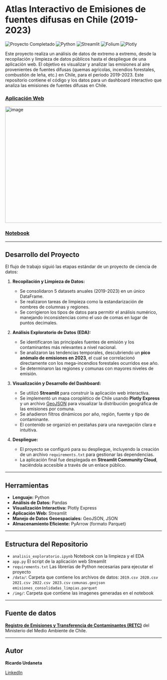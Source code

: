 # Atlas Interactivo de Emisiones de fuentes difusas en Chile (2019-2023)

<p align="left">
  <img src="https://img.shields.io/badge/Proyecto_Completado-%E2%9C%94-2ECC71?style=flat-square&logo=checkmarx&logoColor=white" alt="Proyecto Completado"/>
  <img src="https://img.shields.io/badge/Python-3.9%2B-3776AB?style=flat-square&logo=python&logoColor=white" alt="Python"/>
  <img src="https://img.shields.io/badge/Streamlit-App_Interactiva-FF4B4B?style=flat-square&logo=streamlit&logoColor=white" alt="Streamlit"/>
  <img src="https://img.shields.io/badge/Folium-Mapas-77B829?style=flat-square&logo=leaflet&logoColor=white" alt="Folium"/>
  <img src="https://img.shields.io/badge/Plotly-Visualización-3F4F75?style=flat-square&logo=plotly&logoColor=white" alt="Plotly"/>
</p>


Este proyecto realiza un análisis de datos de extremo a extremo, desde la recopilación y limpieza de datos públicos hasta el despliegue de una aplicación web. El objetivo es visualizar y analizar las emisiones al aire provenientes de fuentes difusas (quemas agrícolas, incendios forestales, combustión de leña, etc.) en Chile, para el período 2019-2023.
Este repositorio contiene el código y los datos para un dashboard interactivo que analiza las emisiones de fuentes difusas en Chile.


###  [Aplicación Web](https://atlas-interactivo-de-emisiones-en-chile-2019-2023.streamlit.app/) 

<img width="757" height="375" alt="image" src="https://github.com/user-attachments/assets/6eedb848-de04-48fc-92cf-31440ea05e75" />


###  [Notebook](https://github.com/Ricardouchub/Atlas-Interactivo-de-Emisiones-por-Quemas-y-Combustion-en-Chile/blob/main/Atlas_Interactivo_Emisiones_Chile.ipynb)


---

## Desarrollo del Proyecto

El flujo de trabajo siguió las etapas estándar de un proyecto de ciencia de datos:

1.  **Recopilación y Limpieza de Datos:**
    * Se consolidaron 5 datasets anuales (2019-2023) en un único DataFrame.
    * Se realizaron tareas de limpieza como la estandarización de nombres de columnas y regiones.
    * Se corrigieron los tipos de datos para permitir el análisis numérico, manejando inconsistencias como el uso de comas en lugar de puntos decimales.

2.  **Análisis Exploratorio de Datos (EDA):**
    * Se identificaron las principales fuentes de emisión y los contaminantes más relevantes a nivel nacional.
    * Se analizaron las tendencias temporales, descubriendo un **pico anómalo de emisiones en 2023**, el cual se correlacionó directamente con los mega-incendios forestales ocurridos ese año.
    * Se determinaron las regiones y comunas con mayores niveles de emisión.

3.  **Visualización y Desarrollo del Dashboard:**
    * Se utilizó **Streamlit** para construir la aplicación web interactiva.
    * Se implementó un mapa coroplético de Chile usando **Plotly Express** y un archivo [GeoJSON](https://github.com/fcortes/Chile-GeoJSON/tree/master) para visualizar la distribución geográfica de las emisiones por comuna.
    * Se añadieron filtros dinámicos por año, región, fuente y tipo de contaminante.
    * El contenido se organizó en pestañas para una navegación clara e intuitiva.

4.  **Despliegue:**
    * El proyecto se configuró para su despliegue, incluyendo la creación de un archivo `requirements.txt` para gestionar las dependencias.
    * La aplicación final fue desplegada en **Streamlit Community Cloud**, haciéndola accesible a través de un enlace público.

---

## Herramientas

* **Lenguaje:** Python
* **Análisis de Datos:** Pandas
* **Visualización Interactiva:** Plotly Express
* **Aplicación Web:** Streamlit
* **Manejo de Datos Geoespaciales:** GeoJSON, JSON
* **Almacenamiento Eficiente:** PyArrow (formato Parquet)

---

## Estructura del Repositorio

* `analisis_exploratorio.ipynb` Notebook con la limpieza y el EDA
* `app.py` El script de la aplicación web Streamlit
* `requirements.txt` Las librerías de Python necesarias para ejecutar el proyecto
* `/data/`: Carpeta que contiene los archivos de datos:
        `2019.csv 2020.csv 2021.csv 2022.csv 2023.csv`
        `comunas.geojson`
        `emisiones_consolidadas_limpias.parquet`
* `/img/`: Carpeta que contiene las imagenes generadas en el notebook

---

## Fuente de datos

**[Registro de Emisiones y Transferencia de Contaminantes (RETC)](https://datosretc.mma.gob.cl/dataset/emisiones-al-aire)** del Ministerio del Medio Ambiente de Chile.

---

## Autor

**Ricardo Urdaneta**

[LinkedIn](https://www.linkedin.com/in/ricardourdanetacastro)
